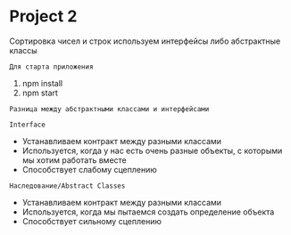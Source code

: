 # Project 2
Сортировка чисел и строк используем интерфейсы либо абстрактные классы

`Для старта приложения`

1) npm install
2) npm start

`Разница между абстрактными классами и интерфейсами`

`Interface`
- Устанавливаем контракт между разными классами
- Используется, когда у нас есть очень разные объекты, с которыми мы хотим работать вместе
- Способствует слабому сцеплению 

`Наследование/Abstract Classes`
- Устанавливаем контракт между разными классами
- Используется, когда мы пытаемся создать определение объекта
- Способствует сильному сцеплению
